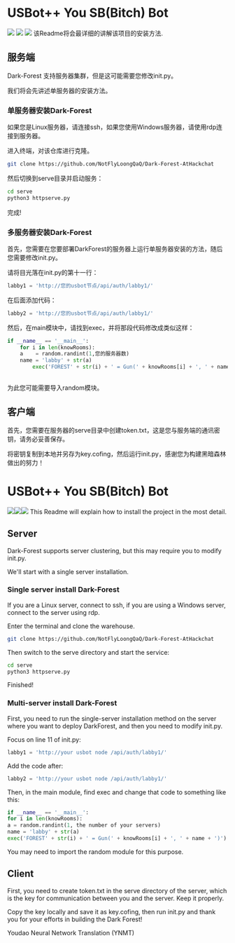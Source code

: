 # USBot++ You SB(Bitch) Bot

[![](https://img.shields.io/badge/Python-3.4.4+-red.svg)]() [![](https://img.shields.io/badge/Python-Flask-blue.svg)]() [![](https://img.shields.io/badge/Bomb-USBot-blue.svg)]()
该Readme将会最详细的讲解该项目的安装方法.

## 服务端

Dark-Forest 支持服务器集群，但是这可能需要您修改init.py。

我们将会先讲述单服务器的安装方法。

### 单服务器安装Dark-Forest

如果您是Linux服务器，请连接ssh，如果您使用Windows服务器，请使用rdp连接到服务器。

进入终端，对该仓库进行克隆。

```bash
git clone https://github.com/NotFlyLoongQaQ/Dark-Forest-AtHackchat
```

然后切换到serve目录并启动服务：

```bash
cd serve
python3 httpserve.py
```

完成!

### 多服务器安装Dark-Forest

首先，您需要在您要部署DarkForest的服务器上运行单服务器安装的方法，随后您需要修改init.py。

请将目光落在init.py的第十一行：

```python
labby1 = 'http://您的usbot节点/api/auth/labby1/'
```

在后面添加代码：

```python
labby2 = 'http://您的usbot节点/api/auth/labby1/'
```

然后，在main模块中，请找到exec，并将那段代码修改成类似这样：

```python
if __name__ == '__main__':
    for i in len(knowRooms):
	a    = random.randint(1,您的服务器数)
	name = 'labby' + str(a)
        exec('FOREST' + str(i) + ' = Gun(' + knowRooms[i] + ', ' + name + ')')
  
```

为此您可能需要导入random模块。

## 客户端

首先，您需要在服务器的serve目录中创建token.txt，这是您与服务端的通讯密钥，请务必妥善保存。

将密钥复制到本地并另存为key.cofing，然后运行init.py，感谢您为构建黑暗森林做出的努力！



# USBot++ You SB(Bitch) Bot

[![](https://img.shields.io/badge/Python-3.4.4+-red.svg)]()[![](https://img.shields.io/badge/Python-Flask-blue.svg)]()[![](https://img.shields.io/badge/Bomb-USBot-blue.svg)]()
This Readme will explain how to install the project in the most detail.

## Server

Dark-Forest supports server clustering, but this may require you to modify init.py.

We'll start with a single server installation.

### Single server install Dark-Forest

If you are a Linux server, connect to ssh, if you are using a Windows server, connect to the server using rdp.

Enter the terminal and clone the warehouse.

```bash
git clone https://github.com/NotFlyLoongQaQ/Dark-Forest-AtHackchat
```

Then switch to the serve directory and start the service:

```bash
cd serve
python3 httpserve.py
```

Finished!

### Multi-server install Dark-Forest

First, you need to run the single-server installation method on the server where you want to deploy DarkForest, and then you need to modify init.py.

Focus on line 11 of init.py:

```python
labby1 = 'http://your usbot node /api/auth/labby1/'
```

Add the code after:

```python
labby2 = 'http://your usbot node /api/auth/labby1/'
```

Then, in the main module, find exec and change that code to something like this:

```python
if __name__ == '__main__':
for i in len(knowRooms):
a = random.randint(1, the number of your servers)
name = 'labby' + str(a)
exec('FOREST' + str(i) + ' = Gun(' + knowRooms[i] + ', ' + name + ')')

```

You may need to import the random module for this purpose.

## Client

First, you need to create token.txt in the serve directory of the server, which is the key for communication between you and the server. Keep it properly.

Copy the key locally and save it as key.cofing, then run init.py and thank you for your efforts in building the Dark Forest!

Youdao Neural Network Translation (YNMT)
